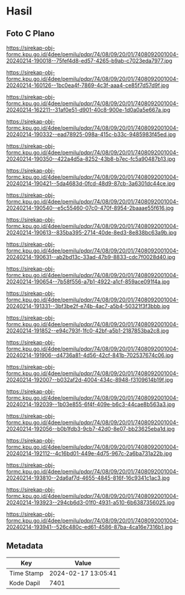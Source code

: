 # Hasil

## Foto C Plano

https://sirekap-obj-formc.kpu.go.id/4dee/pemilu/pdpr/74/08/09/20/01/7408092001004-20240214-190018--75fef4d8-ed57-4265-b9ab-c7023eda7977.jpg

https://sirekap-obj-formc.kpu.go.id/4dee/pemilu/pdpr/74/08/09/20/01/7408092001004-20240214-160126--1bc0ea4f-7869-4c3f-aaa4-ce85f7d57d9f.jpg

https://sirekap-obj-formc.kpu.go.id/4dee/pemilu/pdpr/74/08/09/20/01/7408092001004-20240214-162211--31af0e51-d901-40c8-900e-1d0a0a5e667a.jpg

https://sirekap-obj-formc.kpu.go.id/4dee/pemilu/pdpr/74/08/09/20/01/7408092001004-20240214-190332--ead78925-098a-415c-b33c-9485983f45ed.jpg

https://sirekap-obj-formc.kpu.go.id/4dee/pemilu/pdpr/74/08/09/20/01/7408092001004-20240214-190350--422a4d5a-8252-43b8-b7ec-fc5a90487b13.jpg

https://sirekap-obj-formc.kpu.go.id/4dee/pemilu/pdpr/74/08/09/20/01/7408092001004-20240214-190421--5da4683d-0fcd-48d9-87cb-3a6301dc44ce.jpg

https://sirekap-obj-formc.kpu.go.id/4dee/pemilu/pdpr/74/08/09/20/01/7408092001004-20240214-190540--e5c55460-07c0-470f-8954-2baaae55f616.jpg

https://sirekap-obj-formc.kpu.go.id/4dee/pemilu/pdpr/74/08/09/20/01/7408092001004-20240214-190613--835ba395-2714-40de-8ed3-8e838bc63a9b.jpg

https://sirekap-obj-formc.kpu.go.id/4dee/pemilu/pdpr/74/08/09/20/01/7408092001004-20240214-190631--ab2bd13c-33ad-47b9-8833-cdc7f0028d40.jpg

https://sirekap-obj-formc.kpu.go.id/4dee/pemilu/pdpr/74/08/09/20/01/7408092001004-20240214-190654--7b58f556-a7b1-4922-a1cf-859ace091f4a.jpg

https://sirekap-obj-formc.kpu.go.id/4dee/pemilu/pdpr/74/08/09/20/01/7408092001004-20240214-191331--3bf3be2f-e74b-4ac7-a5b4-50321f3f3bbb.jpg

https://sirekap-obj-formc.kpu.go.id/4dee/pemilu/pdpr/74/08/09/20/01/7408092001004-20240214-191852--e94c793f-1fc0-42bf-a5b1-2187853ba2c8.jpg

https://sirekap-obj-formc.kpu.go.id/4dee/pemilu/pdpr/74/08/09/20/01/7408092001004-20240214-191906--d4736a81-4d56-42cf-841b-702537674c06.jpg

https://sirekap-obj-formc.kpu.go.id/4dee/pemilu/pdpr/74/08/09/20/01/7408092001004-20240214-192007--b032af2d-4004-434c-8948-f3109614b19f.jpg

https://sirekap-obj-formc.kpu.go.id/4dee/pemilu/pdpr/74/08/09/20/01/7408092001004-20240214-192039--1b03e855-6f4f-409e-b6c3-44cae8b563a3.jpg

https://sirekap-obj-formc.kpu.go.id/4dee/pemilu/pdpr/74/08/09/20/01/7408092001004-20240214-192056--b0b1fdb3-9cb7-42d0-8e07-bb23625eba1d.jpg

https://sirekap-obj-formc.kpu.go.id/4dee/pemilu/pdpr/74/08/09/20/01/7408092001004-20240214-192112--4c16bd01-449e-4d75-967c-2a6ba731a22b.jpg

https://sirekap-obj-formc.kpu.go.id/4dee/pemilu/pdpr/74/08/09/20/01/7408092001004-20240214-193810--2da6af7d-4655-4845-816f-16c9341c1ac3.jpg

https://sirekap-obj-formc.kpu.go.id/4dee/pemilu/pdpr/74/08/09/20/01/7408092001004-20240214-193923--294cb6d3-01f0-4931-a510-6b6387356025.jpg

https://sirekap-obj-formc.kpu.go.id/4dee/pemilu/pdpr/74/08/09/20/01/7408092001004-20240214-193941--526c480c-ed61-4586-87ba-4ca16e7316b1.jpg


## Metadata

| Key        | Value               |
| ---------- | ------------------- |
| Time Stamp | 2024-02-17 13:05:41 |
| Kode Dapil | 7401                |



